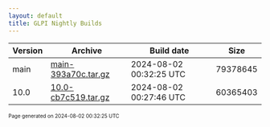 ```yaml
---
layout: default
title: GLPI Nightly Builds
---
```


Version|Archive|Build date|Size
---|---|---|---
main|[main-393a70c.tar.gz](main-393a70c.tar.gz)|2024-08-02 00:32:25 UTC|79378645
10.0|[10.0-cb7c519.tar.gz](10.0-cb7c519.tar.gz)|2024-08-02 00:27:46 UTC|60365403

<font size="1">Page generated on 2024-08-02 00:32:25 UTC</font>
